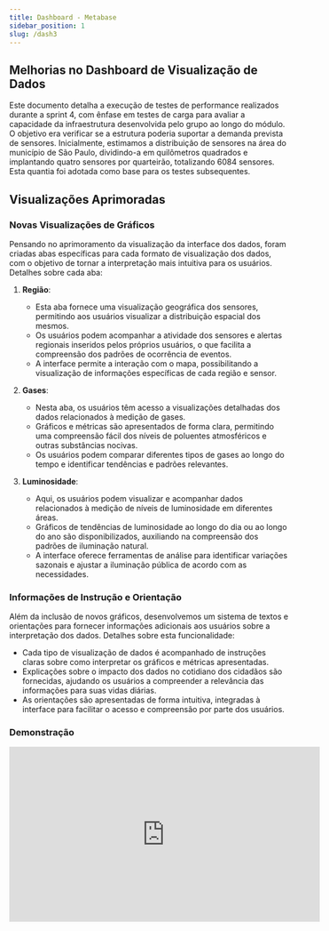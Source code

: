 ```yaml
---
title: Dashboard - Metabase
sidebar_position: 1
slug: /dash3
---
```


## Melhorias no Dashboard de Visualização de Dados

Este documento detalha a execução de testes de performance realizados durante a sprint 4, com ênfase em testes de carga para avaliar a capacidade da infraestrutura desenvolvida pelo grupo ao longo do módulo. O objetivo era verificar se a estrutura poderia suportar a demanda prevista de sensores. Inicialmente, estimamos a distribuição de sensores na área do município de São Paulo, dividindo-a em quilômetros quadrados e implantando quatro sensores por quarteirão, totalizando 6084 sensores. Esta quantia foi adotada como base para os testes subsequentes.

## Visualizações Aprimoradas

### Novas Visualizações de Gráficos

Pensando no aprimoramento da visualização da interface dos dados, foram criadas abas específicas para cada formato de visualização dos dados, com o objetivo de tornar a interpretação mais intuitiva para os usuários. Detalhes sobre cada aba:

1. **Região**:
   - Esta aba fornece uma visualização geográfica dos sensores, permitindo aos usuários visualizar a distribuição espacial dos mesmos.
   - Os usuários podem acompanhar a atividade dos sensores e alertas regionais inseridos pelos próprios usuários, o que facilita a compreensão dos padrões de ocorrência de eventos.
   - A interface permite a interação com o mapa, possibilitando a visualização de informações específicas de cada região e sensor.

2. **Gases**:
   - Nesta aba, os usuários têm acesso a visualizações detalhadas dos dados relacionados à medição de gases.
   - Gráficos e métricas são apresentados de forma clara, permitindo uma compreensão fácil dos níveis de poluentes atmosféricos e outras substâncias nocivas.
   - Os usuários podem comparar diferentes tipos de gases ao longo do tempo e identificar tendências e padrões relevantes.

3. **Luminosidade**:
   - Aqui, os usuários podem visualizar e acompanhar dados relacionados à medição de níveis de luminosidade em diferentes áreas.
   - Gráficos de tendências de luminosidade ao longo do dia ou ao longo do ano são disponibilizados, auxiliando na compreensão dos padrões de iluminação natural.
   - A interface oferece ferramentas de análise para identificar variações sazonais e ajustar a iluminação pública de acordo com as necessidades.

### Informações de Instrução e Orientação

Além da inclusão de novos gráficos, desenvolvemos um sistema de textos e orientações para fornecer informações adicionais aos usuários sobre a interpretação dos dados. Detalhes sobre esta funcionalidade:

- Cada tipo de visualização de dados é acompanhado de instruções claras sobre como interpretar os gráficos e métricas apresentadas.
- Explicações sobre o impacto dos dados no cotidiano dos cidadãos são fornecidas, ajudando os usuários a compreender a relevância das informações para suas vidas diárias.
- As orientações são apresentadas de forma intuitiva, integradas à interface para facilitar o acesso e compreensão por parte dos usuários.

### Demonstração 
<iframe width="560" height="315" src="https://www.youtube.com/embed/MALgdnRloEw?si=NasgkIKvrP7Cviy6" title="YouTube video player" frameborder="0" allow="accelerometer; autoplay; clipboard-write; encrypted-media; gyroscope; picture-in-picture; web-share" referrerpolicy="strict-origin-when-cross-origin" allowfullscreen></iframe>